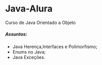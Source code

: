 # Java-Alura

Curso de Java Orientado a Objeto

<h5>Assuntos:</h5>

- Java Herença,Interfaces e Polimorfismo;
- Enums no Java;
- Java Exceções.
